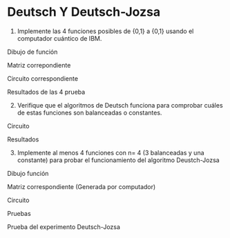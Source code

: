 # Deutsch Y Deutsch-Jozsa
1. Implemente las 4 funciones posibles de {0,1} a {0,1} usando el computador cuántico de IBM.

  Dibujo de función

  Matriz correpondiente

  Circuito correspondiente

  Resultados de las 4 prueba

2. Verifique que el algoritmos de Deutsch funciona para comprobar cuáles de estas funciones son balanceadas o constantes.

Circuito

Resultados

3. Implemente al menos 4 funciones con n= 4 (3 balanceadas y una constante) para probar el funcionamiento del algoritmo Deustch-Jozsa

Dibujo función

Matriz correspondiente (Generada por computador)

Circuito

Pruebas

Prueba del experimento Deutsch-Jozsa

